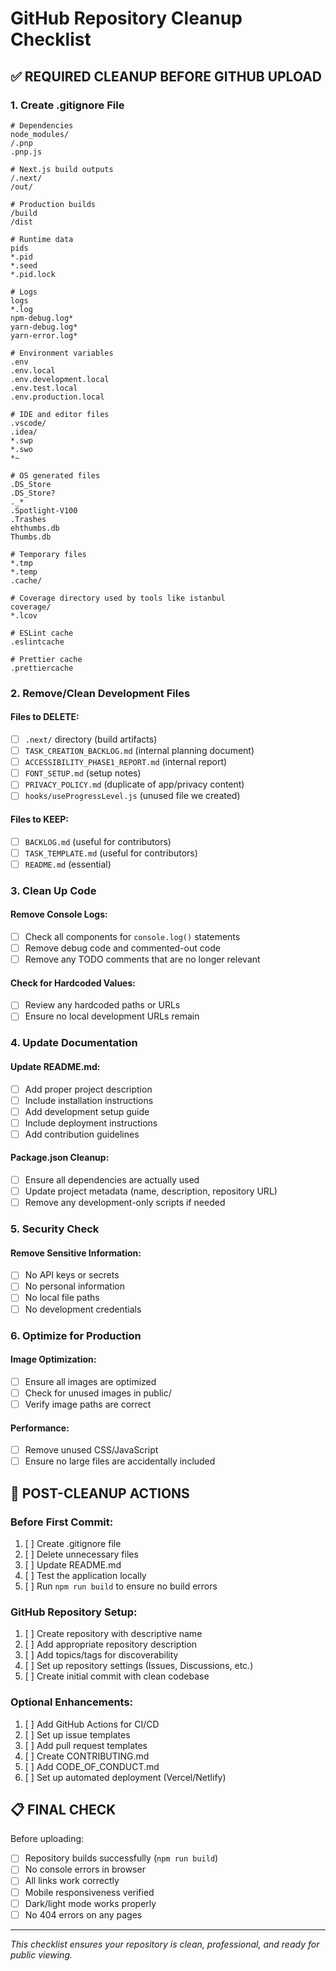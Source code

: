 # GitHub Repository Cleanup Checklist

## ✅ REQUIRED CLEANUP BEFORE GITHUB UPLOAD

### 1. Create .gitignore File
```gitignore
# Dependencies
node_modules/
/.pnp
.pnp.js

# Next.js build outputs
/.next/
/out/

# Production builds
/build
/dist

# Runtime data
pids
*.pid
*.seed
*.pid.lock

# Logs
logs
*.log
npm-debug.log*
yarn-debug.log*
yarn-error.log*

# Environment variables
.env
.env.local
.env.development.local
.env.test.local
.env.production.local

# IDE and editor files
.vscode/
.idea/
*.swp
*.swo
*~

# OS generated files
.DS_Store
.DS_Store?
._*
.Spotlight-V100
.Trashes
ehthumbs.db
Thumbs.db

# Temporary files
*.tmp
*.temp
.cache/

# Coverage directory used by tools like istanbul
coverage/
*.lcov

# ESLint cache
.eslintcache

# Prettier cache
.prettiercache
```

### 2. Remove/Clean Development Files

#### Files to DELETE:
- [ ] `.next/` directory (build artifacts)
- [ ] `TASK_CREATION_BACKLOG.md` (internal planning document)
- [ ] `ACCESSIBILITY_PHASE1_REPORT.md` (internal report)
- [ ] `FONT_SETUP.md` (setup notes)
- [ ] `PRIVACY_POLICY.md` (duplicate of app/privacy content)
- [ ] `hooks/useProgressLevel.js` (unused file we created)

#### Files to KEEP:
- [ ] `BACKLOG.md` (useful for contributors)
- [ ] `TASK_TEMPLATE.md` (useful for contributors)
- [ ] `README.md` (essential)

### 3. Clean Up Code

#### Remove Console Logs:
- [ ] Check all components for `console.log()` statements
- [ ] Remove debug code and commented-out code
- [ ] Remove any TODO comments that are no longer relevant

#### Check for Hardcoded Values:
- [ ] Review any hardcoded paths or URLs
- [ ] Ensure no local development URLs remain

### 4. Update Documentation

#### Update README.md:
- [ ] Add proper project description
- [ ] Include installation instructions
- [ ] Add development setup guide
- [ ] Include deployment instructions
- [ ] Add contribution guidelines

#### Package.json Cleanup:
- [ ] Ensure all dependencies are actually used
- [ ] Update project metadata (name, description, repository URL)
- [ ] Remove any development-only scripts if needed

### 5. Security Check

#### Remove Sensitive Information:
- [ ] No API keys or secrets
- [ ] No personal information
- [ ] No local file paths
- [ ] No development credentials

### 6. Optimize for Production

#### Image Optimization:
- [ ] Ensure all images are optimized
- [ ] Check for unused images in public/
- [ ] Verify image paths are correct

#### Performance:
- [ ] Remove unused CSS/JavaScript
- [ ] Ensure no large files are accidentally included

## 🚀 POST-CLEANUP ACTIONS

### Before First Commit:
1. [ ] Create .gitignore file
2. [ ] Delete unnecessary files
3. [ ] Update README.md
4. [ ] Test the application locally
5. [ ] Run `npm run build` to ensure no build errors

### GitHub Repository Setup:
1. [ ] Create repository with descriptive name
2. [ ] Add appropriate repository description
3. [ ] Add topics/tags for discoverability
4. [ ] Set up repository settings (Issues, Discussions, etc.)
5. [ ] Create initial commit with clean codebase

### Optional Enhancements:
1. [ ] Add GitHub Actions for CI/CD
2. [ ] Set up issue templates
3. [ ] Add pull request templates
4. [ ] Create CONTRIBUTING.md
5. [ ] Add CODE_OF_CONDUCT.md
6. [ ] Set up automated deployment (Vercel/Netlify)

## 📋 FINAL CHECK

Before uploading:
- [ ] Repository builds successfully (`npm run build`)
- [ ] No console errors in browser
- [ ] All links work correctly
- [ ] Mobile responsiveness verified
- [ ] Dark/light mode works properly
- [ ] No 404 errors on any pages

---
*This checklist ensures your repository is clean, professional, and ready for public viewing.*
